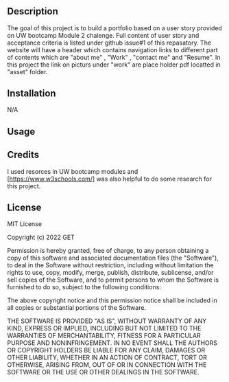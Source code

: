 # <My First Professional Portfolio>

## Description

The goal of this project is to build a portfolio based on a user story provided on UW bootcamp Module 2 chalenge. Full content of user story and acceptance criteria is listed under github issue#1 of this repasatory.
The website will have a header which contains navigation links to different part of contents which are "about me" , "Work" , "contact me" and "Resume". In this project the link on picturs under "work" are place holder pdf locatted in "asset" folder. 

## Installation

N/A

## Usage



## Credits
I used resorces in UW bootcamp modules and [https://www.w3schools.com/] was also helpful to do some research for this project.

## License
MIT License

Copyright (c) 2022 GET

Permission is hereby granted, free of charge, to any person obtaining a copy
of this software and associated documentation files (the "Software"), to deal
in the Software without restriction, including without limitation the rights
to use, copy, modify, merge, publish, distribute, sublicense, and/or sell
copies of the Software, and to permit persons to whom the Software is
furnished to do so, subject to the following conditions:

The above copyright notice and this permission notice shall be included in all
copies or substantial portions of the Software.

THE SOFTWARE IS PROVIDED "AS IS", WITHOUT WARRANTY OF ANY KIND, EXPRESS OR
IMPLIED, INCLUDING BUT NOT LIMITED TO THE WARRANTIES OF MERCHANTABILITY,
FITNESS FOR A PARTICULAR PURPOSE AND NONINFRINGEMENT. IN NO EVENT SHALL THE
AUTHORS OR COPYRIGHT HOLDERS BE LIABLE FOR ANY CLAIM, DAMAGES OR OTHER
LIABILITY, WHETHER IN AN ACTION OF CONTRACT, TORT OR OTHERWISE, ARISING FROM,
OUT OF OR IN CONNECTION WITH THE SOFTWARE OR THE USE OR OTHER DEALINGS IN THE
SOFTWARE.
